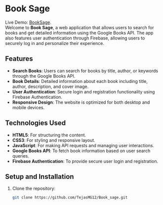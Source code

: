 # Book Sage
 Live Demo: [BookSage](https://tejasmg12.github.io/Book_sage/). <br>
Welcome to **Book Sage**, a web application that allows users to search for books and get detailed information using the Google Books API. The app also features user authentication through Firebase, allowing users to securely log in and personalize their experience.

## Features

- **Search Books**: Users can search for books by title, author, or keywords through the Google Books API.
- **Book Details**: Detailed information about each book including title, author, description, and cover image.
- **User Authentication**: Secure login and registration functionality using Firebase Authentication.
- **Responsive Design**: The website is optimized for both desktop and mobile devices.

## Technologies Used

- **HTML5**: For structuring the content.
- **CSS3**: For styling and responsive layout.
- **JavaScript**: For making API requests and managing user interactions.
- **Google Books API**: To fetch book information based on user search queries.
- **Firebase Authentication**: To provide secure user login and registration.

## Setup and Installation

1. Clone the repository:
   ```bash
   git clone https://github.com/TejasMG12/Book_sage.git


